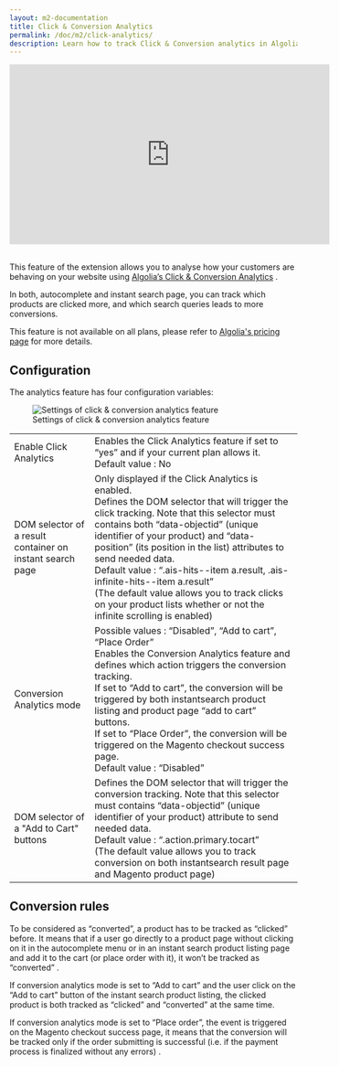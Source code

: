 ```yaml
---
layout: m2-documentation
title: Click & Conversion Analytics
permalink: /doc/m2/click-analytics/
description: Learn how to track Click & Conversion analytics in Algolia extension for Magento
---
```


<div class="center">
	<iframe width="560" height="315" src="https://www.youtube-nocookie.com/embed/qzaLrHz67U4?start=101" frameborder="0" allow="autoplay; encrypted-media" allowfullscreen></iframe>
</div>
<br>

This feature of the extension allows you to analyse how your customers are behaving on your website using [Algolia’s Click & Conversion Analytics](https://www.algolia.com/doc/guides/analytics/click-analytics/) .
 
In both, autocomplete and instant search page, you can track which products are clicked more, and which search queries leads to more conversions. 

<div class="alert alert-info">
    This feature is not available on all plans, please refer to <a href="https://www.algolia.com/pricing/">Algolia's pricing page</a> for more details.
</div>

## Configuration

The analytics feature has four configuration variables:

<figure>
    <img src="../../../img/cc_config_m2.png" class="img-responsive" alt="Settings of click & conversion analytics feature">
    <figcaption>Settings of click & conversion analytics feature</figcaption>
</figure>

<table>
  <tr>
    <td>Enable Click Analytics</td>
    <td>Enables the Click Analytics feature if set to “yes” and if your current plan allows it. <br/>Default value : No</td>
  </tr>
  <tr>
    <td>DOM selector of a result container on instant search page</td>
    <td>Only displayed if the Click Analytics is enabled.<br/>Defines the DOM selector that will trigger the click tracking. Note that this selector must contains both “data-objectid” (unique identifier of your product) and “data-position” (its position in the list) attributes to send needed data.<br/>Default value : “.ais-hits--item a.result, .ais-infinite-hits--item a.result”<br/>(The default value allows you to track clicks on your product lists whether or not the infinite scrolling is enabled)</td>
  </tr>
  <tr>
    <td>Conversion Analytics mode</td>
    <td>Possible values : “Disabled”, “Add to cart”, “Place Order”<br/>Enables the Conversion Analytics feature and defines which action triggers the conversion tracking.<br/>If set to “Add to cart”, the conversion will be triggered by both instantsearch product listing and product page “add to cart” buttons.<br/>If set to “Place Order”, the conversion will be triggered on the Magento checkout success page.<br/>Default value : “Disabled” </td>
  </tr>
  <tr>
    <td>DOM selector of a "Add to Cart" buttons</td>
    <td>Defines the DOM selector that will trigger the conversion tracking. Note that this selector must contains “data-objectid” (unique identifier of your product) attribute to send needed data.<br/>Default value : “.action.primary.tocart”<br/>(The default value allows you to track conversion on both instantsearch result page and Magento product page)</td>
  </tr>
</table>

## Conversion rules

To be considered as “converted”, a product has to be tracked as “clicked” before. 
It means that if a user go directly to a product page without clicking on it in the autocomplete menu or in an instant search product listing page and add it to the cart (or place order with it), it won’t be tracked as “converted” .

If conversion analytics mode is set to “Add to cart” and the user click on the “Add to cart” button of the instant search product listing, the clicked product is both tracked as “clicked” and “converted” at the same time.

If conversion analytics mode is set to “Place order”, the event is triggered on the Magento checkout success page, it means that the conversion will be tracked only if the order submitting is successful (i.e. if the payment process is finalized without any errors) .



